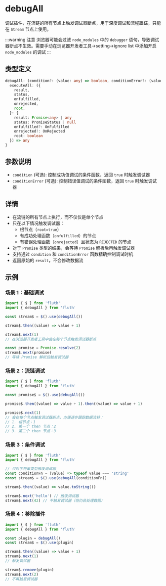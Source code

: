 # debugAll

调试插件，在流链的所有节点上触发调试器断点，用于深度调试和流程跟踪，只能在 `Stream` 节点上使用。

:::warning 注意
浏览器可能会过滤 `node_modules` 中的 `debugger` 语句，导致调试器断点不生效。需要手动在浏览器开发者工具->setting->ignore list 中添加开启 `node_modules` 的调试
:::

## 类型定义

```typescript
debugAll: (condition?: (value: any) => boolean, conditionError?: (value: any) => boolean) => {
  executeAll: ({
    result,
    status,
    onfulfilled,
    onrejected,
    root,
  }: {
    result: Promise<any> | any
    status: PromiseStatus | null
    onfulfilled?: OnFulfilled
    onrejected?: OnRejected
    root: boolean
  }) => any
}
```

## 参数说明

- `condition` (可选): 控制成功值调试的条件函数，返回 `true` 时触发调试器
- `conditionError` (可选): 控制错误值调试的条件函数，返回 `true` 时触发调试器

## 详情

- 在流链的所有节点上执行，而不仅仅是单个节点
- 只在以下情况触发调试器：
  - 根节点（`root=true`）
  - 有成功处理函数（`onfulfilled`）的节点
  - 有错误处理函数（`onrejected`）且状态为 `REJECTED` 的节点
- 对于 `Promise` 类型的结果，会等待 `Promise` 解析后再触发调试器
- 支持通过 `condition` 和 `conditionError` 函数精确控制调试时机
- 返回原始的 `result`，不会修改数据流

## 示例

### 场景 1：基础调试

```typescript
import { $ } from 'fluth'
import { debugAll } from 'fluth'

const stream$ = $().use(debugAll())

stream$.then((value) => value + 1)

stream$.next(1)
// 在浏览器开发者工具中会在每个节点触发调试器断点

const promise = Promise.resolve(2)
stream$.next(promise)
// 等待 Promise 解析后触发调试器
```

### 场景 2：流链调试

```typescript
import { $ } from 'fluth'
import { debugAll } from 'fluth'

const promise$ = $().use(debugAll())

promise$.then((value) => value + 1).then((value) => value + 1)

promise$.next(1)
// 会在每个节点触发调试器断点，方便逐步跟踪数据流转：
// 1. 根节点：1
// 2. 第一个 then 节点：2
// 3. 第二个 then 节点：3
```

### 场景 3：条件调试

```typescript
import { $ } from 'fluth'
import { debugAll } from 'fluth'

// 只对字符串类型触发调试器
const conditionFn = (value) => typeof value === 'string'
const stream$ = $().use(debugAll(conditionFn))

stream$.then((value) => value.toString())

stream$.next('hello') // 触发调试器
stream$.next(42) // 不触发调试器（但仍会处理数据）
```

### 场景 4：移除插件

```typescript
import { $ } from 'fluth'
import { debugAll } from 'fluth'

const plugin = debugAll()
const stream$ = $().use(plugin)

stream$.then((value) => value + 1)
stream$.next(1)
// 触发调试器

stream$.remove(plugin)
stream$.next(2)
// 不再触发调试器
```
